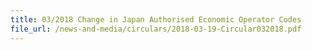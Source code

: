 ```yaml
---
title: 03/2018 Change in Japan Authorised Economic Operator Codes
file_url: /news-and-media/circulars/2018-03-19-Circular032018.pdf
---
```

